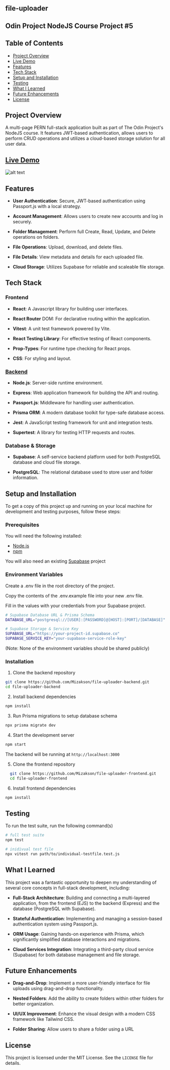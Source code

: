 ## file-uploader

## Odin Project NodeJS Course Project #5

## Table of Contents
* [Project Overview](#project-overview)
* [Live Demo](#live-demo)
* [Features](#features)
* [Tech Stack](#tech-stack)
* [Setup and Installation](#setup-and-installation)
* [Testing](#testing)
* [What I Learned](#what-i-learned)
* [Future Enhancements](#future-enhancements)
* [License](#license)

## Project Overview
  A multi-page PERN full-stack application built as part of The Odin Project's NodeJS course. It features JWT-based authentication, allows users to perform CRUD operations and utilizes a cloud-based storage solution for all user data.

  ## [Live Demo](https://mizakson-file-uploader.netlify.app/)
  ![alt text](path/to/img/here "Home page image preview")

## Features
  * __User Authentication__: Secure, JWT-based authentication using Passport.js with a local strategy.

  * __Account Management__: Allows users to create new accounts and log in securely.

  * __Folder Management__: Perform full Create, Read, Update, and Delete operations on folders.

  * __File Operations__: Upload, download, and delete files.

  * __File Details__: View metadata and details for each uploaded file.

  * __Cloud Storage__: Utilizes Supabase for reliable and scaleable file storage.

## Tech Stack

  ### Frontend
  * __React__: A Javascript library for building user interfaces.

  * __React Router__ DOM: For declarative routing within the application.

  * __Vitest__: A unit test framework powered by Vite.

  * __React Testing Library__: For effective testing of React components.

  * __Prop-Types__: For runtime type checking for React props.

  * __CSS__: For styling and layout.

  ### [Backend](https://github.com/Mizakson/file-uploader-backend)
  * __Node.js__: Server-side runtime environment.

  * __Express__: Web application framework for building the API and routing.

  * __Passport.js__: Middleware for handling user authentication.

  * __Prisma ORM__: A modern database toolkit for type-safe database access.

  * __Jest__: A JavaScript testing framework for unit and integration tests.

  * __Supertest__: A library for testing HTTP requests and routes.

  ### Database & Storage
  * __Supabase__: A self-service backend platform used for both PostgreSQL database and cloud file storage.

  * __PostgreSQL__: The relational database used to store user and folder information.


  ## Setup and Installation
  To get a copy of this project up and running on your local machine for development and testing purposes, follow these steps:

  ### Prerequisites
  You will need the following installed:
  
  * [Node.js](https://nodejs.org/en)
  * [npm](https://www.npmjs.com/)

  You will also need an existing [Supabase](https://supabase.com/) project
  
  ### Environment Variables
  Create a .env file in the root directory of the project.

  Copy the contents of the .env.example file into your new .env file.
  
  Fill in the values with your credentials from your Supabase project.

  ``` bash
  # Supabase Database URL & Prisma Schema
  DATABASE_URL="postgresql://[USER]:[PASSWORD]@[HOST]:[PORT]/[DATABASE]"

  # Supabase Storage & Service Key
  SUPABASE_URL="https://your-project-id.supabase.co"
  SUPABASE_SERVICE_KEY="your-supabase-service-role-key"
  
  ```
  (Note: None of the environment variables should be shared publicly)

  ### Installation
  1. Clone the backend repository
  ``` bash
  git clone https://github.com/Mizakson/file-uploader-backend.git
  cd file-uploader-backend
  ```

  2. Install backend dependencies
  ``` bash
  npm install
  ```
  
  3. Run Prisma migrations to setup database schema
  ``` bash
  npx prisma migrate dev
  ```

  4. Start the development server
  ``` bash
  npm start
  ```

  The backend will be running at `http://localhost:3000`


  5. Clone the frontend repository
  ``` bash
    git clone https://github.com/Mizakson/file-uploader-frontend.git
    cd file-uploader-frontend
  ```

  6. Install frontend dependencies
  ``` bash
  npm install
  ```

  ## Testing
  To run the test suite, run the following command(s)
  ``` bash 
  # full test suite
  npm test

  # inidivual test file
  npx vitest run path/to/individual-testfile.test.js
  ```

  ## What I Learned
  This project was a fantastic opportunity to deepen my understanding of several core concepts in full-stack development, including:
  
  * __Full-Stack Architecture__: Building and connecting a multi-layered application, from the frontend (EJS) to the backend (Express) and the database (PostgreSQL with Supabase).

  * __Stateful Authentication__: Implementing and managing a session-based authentication system using Passport.js.

  * __ORM Usage__: Gaining hands-on experience with Prisma, which significantly simplified database interactions and migrations.

  * __Cloud Services Integration__: Integrating a third-party cloud service (Supabase) for both database management and file storage.

  ## Future Enhancements
  
  * __Drag-and-Drop__: Implement a more user-friendly interface for file uploads using drag-and-drop functionality.

  * __Nested Folders__: Add the ability to create folders within other folders for better organization.
  
 * __UI/UX Improvement__: Enhance the visual design with a modern CSS framework like Tailwind CSS.

  * __Folder Sharing__: Allow users to share a folder using a URL

  ## License
  This project is licensed under the MIT License. See the `LICENSE` file for details.

